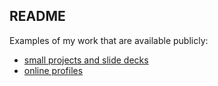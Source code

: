 ## README

Examples of my work that are available publicly:

 - [small projects and slide decks](projects.md)
 - [online profiles](profiles.md)
